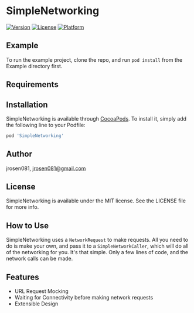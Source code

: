 # SimpleNetworking

[![Version](https://img.shields.io/cocoapods/v/SimpleNetworking.svg?style=flat)](https://cocoapods.org/pods/SimpleNetworking)
[![License](https://img.shields.io/cocoapods/l/SimpleNetworking.svg?style=flat)](https://cocoapods.org/pods/SimpleNetworking)
[![Platform](https://img.shields.io/cocoapods/p/SimpleNetworking.svg?style=flat)](https://cocoapods.org/pods/SimpleNetworking)

## Example

To run the example project, clone the repo, and run `pod install` from the Example directory first.

## Requirements

## Installation

SimpleNetworking is available through [CocoaPods](https://cocoapods.org). To install
it, simply add the following line to your Podfile:

```ruby
pod 'SimpleNetworking'
```

## Author

jrosen081, jrosen081@gmail.com

## License

SimpleNetworking is available under the MIT license. See the LICENSE file for more info.

## How to Use

SimpleNetworking uses a `NetworkRequest` to make requests. All you need to do is make your own, and pass it to a 
`SimpleNetworkCaller`, which will do all of the networking for you. It's that simple. Only a few lines of code, and the network calls can be made.

## Features
* URL Request Mocking
* Waiting for Connectivity before making network requests
* Extensible Design
